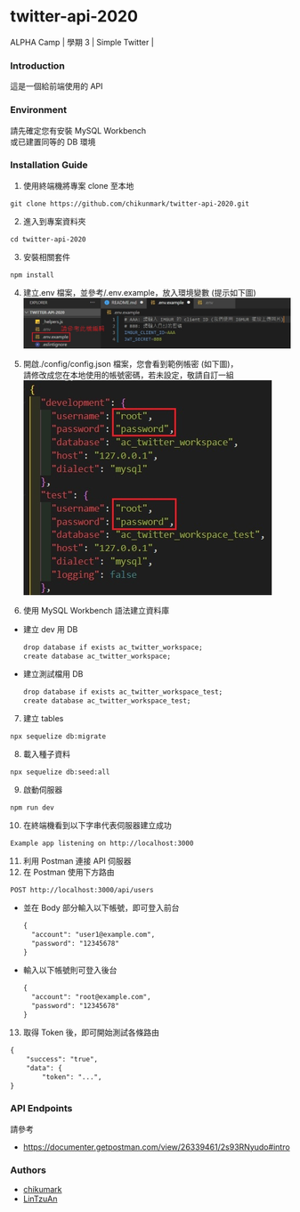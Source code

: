 # twitter-api-2020

ALPHA Camp | 學期 3 | Simple Twitter |

### Introduction

這是一個給前端使用的 API

### Environment

請先確定您有安裝 MySQL Workbench  
或已建置同等的 DB 環境

### Installation Guide

1. 使用終端機將專案 clone 至本地

```
git clone https://github.com/chikunmark/twitter-api-2020.git
```

2. 進入到專案資料夾

```
cd twitter-api-2020
```

3. 安裝相關套件

```
npm install
```

4. 建立.env 檔案，並參考/.env.example，放入環境變數 (提示如下圖)
   ![.env demo](readme_pics/env-demo.jpg)

5. 開啟./config/config.json 檔案，您會看到範例帳密 (如下圖)，  
   請修改成您在本地使用的帳號密碼，若未設定，敬請自訂一組
   ![db 設定 demo](readme_pics/db-setting-demo.jpg)

6. 使用 MySQL Workbench 語法建立資料庫

- 建立 dev 用 DB
  ```
  drop database if exists ac_twitter_workspace;
  create database ac_twitter_workspace;
  ```
- 建立測試檔用 DB
  ```
  drop database if exists ac_twitter_workspace_test;
  create database ac_twitter_workspace_test;
  ```

7. 建立 tables

```
npx sequelize db:migrate
```

8. 載入種子資料

```
npx sequelize db:seed:all
```

9. 啟動伺服器

```
npm run dev
```

10. 在終端機看到以下字串代表伺服器建立成功

```
Example app listening on http://localhost:3000
```

11. 利用 Postman 連接 API 伺服器
12. 在 Postman 使用下方路由

```
POST http://localhost:3000/api/users
```

- 並在 Body 部分輸入以下帳號，即可登入前台

  ```
  {
    "account": "user1@example.com",
    "password": "12345678"
  }
  ```

- 輸入以下帳號則可登入後台
  ```
  {
    "account": "root@example.com",
    "password": "12345678"
  }
  ```

13. 取得 Token 後，即可開始測試各條路由

```
{
    "success": "true",
    "data": {
        "token": "...",
}
```

### API Endpoints

請參考

- https://documenter.getpostman.com/view/26339461/2s93RNyudo#intro

### Authors

- [chikumark](https://github.com/chikunmark)
- [LinTzuAn](https://github.com/LinTzuAn)
